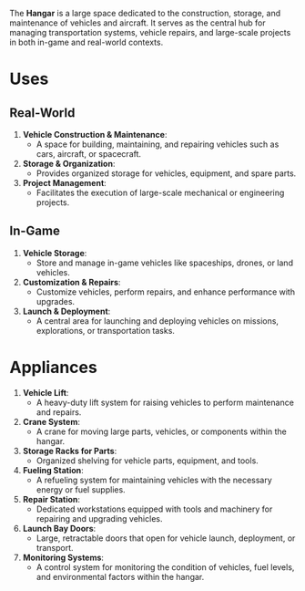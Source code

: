 The **Hangar** is a large space dedicated to the construction, storage, and maintenance of vehicles and aircraft. It serves as the central hub for managing transportation systems, vehicle repairs, and large-scale projects in both in-game and real-world contexts.

# Uses

## Real-World

1. **Vehicle Construction & Maintenance**:
    - A space for building, maintaining, and repairing vehicles such as cars, aircraft, or spacecraft.
2. **Storage & Organization**:
    - Provides organized storage for vehicles, equipment, and spare parts.
3. **Project Management**:
    - Facilitates the execution of large-scale mechanical or engineering projects.

## In-Game

1. **Vehicle Storage**:
    - Store and manage in-game vehicles like spaceships, drones, or land vehicles.
2. **Customization & Repairs**:
    - Customize vehicles, perform repairs, and enhance performance with upgrades.
3. **Launch & Deployment**:
    - A central area for launching and deploying vehicles on missions, explorations, or transportation tasks.

# Appliances

1. **Vehicle Lift**:
    - A heavy-duty lift system for raising vehicles to perform maintenance and repairs.
2. **Crane System**:
    - A crane for moving large parts, vehicles, or components within the hangar.
3. **Storage Racks for Parts**:
    - Organized shelving for vehicle parts, equipment, and tools.
4. **Fueling Station**:
    - A refueling system for maintaining vehicles with the necessary energy or fuel supplies.
5. **Repair Station**:
    - Dedicated workstations equipped with tools and machinery for repairing and upgrading vehicles.
6. **Launch Bay Doors**:
    - Large, retractable doors that open for vehicle launch, deployment, or transport.
7. **Monitoring Systems**:
    - A control system for monitoring the condition of vehicles, fuel levels, and environmental factors within the hangar.